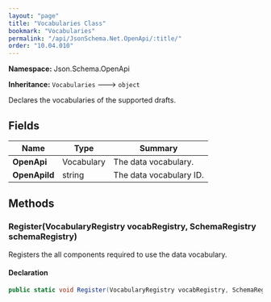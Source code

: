```yaml
---
layout: "page"
title: "Vocabularies Class"
bookmark: "Vocabularies"
permalink: "/api/JsonSchema.Net.OpenApi/:title/"
order: "10.04.010"
---
```

**Namespace:** Json.Schema.OpenApi

**Inheritance:**
`Vocabularies`
 🡒 
`object`

Declares the vocabularies of the supported drafts.

## Fields

| Name | Type | Summary |
|---|---|---|
| **OpenApi** | Vocabulary | The data vocabulary. |
| **OpenApiId** | string | The data vocabulary ID. |

## Methods

### Register(VocabularyRegistry vocabRegistry, SchemaRegistry schemaRegistry)

Registers the all components required to use the data vocabulary.

#### Declaration

```c#
public static void Register(VocabularyRegistry vocabRegistry, SchemaRegistry schemaRegistry)
```


